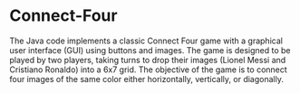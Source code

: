 # Connect-Four
The Java code implements a classic Connect Four game with a graphical user interface (GUI) using buttons and images. The game is designed to be played by two players, taking turns to drop their images (Lionel Messi and Cristiano Ronaldo) into a 6x7 grid. The objective of the game is to connect four images of the same color either horizontally, vertically, or diagonally.
